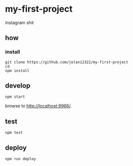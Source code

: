 
# my-first-project

instagram shit

## how

### install

```
git clone https://github.com/jelani2322/my-first-project
cd
npm install
```

## develop

```
npm start
```


browse to <http://localhost:9966/>.
## test

```
npm test
```

## deploy

```
npm run deploy
```
